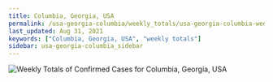 ```yaml
---
title: Columbia, Georgia, USA
permalink: /usa-georgia-columbia/weekly_totals/usa-georgia-columbia-weekly_totals.html
last_updated: Aug 31, 2021
keywords: ["Columbia, Georgia, USA", "weekly totals"]
sidebar: usa-georgia-columbia_sidebar
---
```


![Weekly Totals of Confirmed Cases for Columbia, Georgia, USA](/covid_tracker/images/graphs/usa-georgia-columbia-weekly_totals_graph.png)
